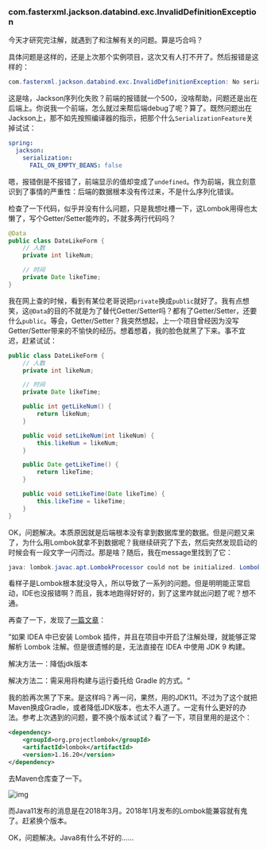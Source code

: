 ### com.fasterxml.jackson.databind.exc.InvalidDefinitionException

今天才研究完注解，就遇到了和注解有关的问题。算是巧合吗？

具体问题是这样的，还是上次那个实例项目，这次又有人打不开了。然后报错是这样的：

```java
com.fasterxml.jackson.databind.exc.InvalidDefinitionException: No serializer found for class com.example.cinema.po.DateLikeForm and no properties discovered to create BeanSerializer (to avoid exception, disable SerializationFeature.FAIL_ON_EMPTY_BEANS) (through reference chain: com.example.cinema.vo.ResponseVO["content"]->java.util.ArrayList[0])
```

这是啥，Jackson序列化失败？前端的报错就一个500，没啥帮助，问题还是出在后端上。你说我一个前端，怎么就过来帮后端debug了呢？算了。既然问题出在Jackson上，那不如先按照编译器的指示，把那个什么`SerializationFeature`关掉试试：

```yaml
spring:
  jackson:
    serialization:
      FAIL_ON_EMPTY_BEANS: false
```

嗯，报错倒是不报错了，前端显示的值却变成了`undefined`。作为前端，我立刻意识到了事情的严重性：后端的数据根本没有传过来，不是什么序列化错误。

检查了一下代码，似乎并没有什么问题，只是我想吐槽一下，这Lombok用得也太懒了，写个Getter/Setter能咋的，不就多两行代码吗？

```java
@Data
public class DateLikeForm {
    // 人数
    private int likeNum;

    // 时间
    private Date likeTime;
}
```

我在网上查的时候，看到有某位老哥说把`private`换成`public`就好了。我有点想笑，这`@Data`的目的不就是为了替代Getter/Setter吗？都有了Getter/Setter，还要什么`public`。等会，Getter/Setter？我突然想起，上一个项目曾经因为没写Getter/Setter带来的不愉快的经历。想着想着，我的脸色就黑了下来。事不宜迟，赶紧试试：

```java
public class DateLikeForm {
    // 人数
    private int likeNum;

    // 时间
    private Date likeTime;

    public int getLikeNum() {
        return likeNum;
    }

    public void setLikeNum(int likeNum) {
        this.likeNum = likeNum;
    }

    public Date getLikeTime() {
        return likeTime;
    }

    public void setLikeTime(Date likeTime) {
        this.likeTime = likeTime;
    }
}
```

OK，问题解决。本质原因就是后端根本没有拿到数据库里的数据。但是问题又来了，为什么用Lombok就拿不到数据呢？我继续研究了下去，然后突然发现启动的时候会有一段文字一闪而过。那是啥？随后，我在message里找到了它：


```java
java: lombok.javac.apt.LombokProcessor could not be initialized. Lombok will not run during this compilation: java.lang.IllegalArgumentException...
```

看样子是Lombok根本就没导入，所以导致了一系列的问题。但是明明能正常启动，IDE也没报错啊？而且，我本地跑得好好的，到了这里咋就出问题了呢？想不通。

再查了一下，发现了[一篇文章](https://www.jianshu.com/p/5b6dc976a4b0)：

”如果 IDEA 中已安装 Lombok 插件，并且在项目中开启了注解处理，就能够正常解析 Lombok 注解。但是很遗憾的是，无法直接在 IDEA 中使用 JDK 9 构建。

解决方法一：降低jdk版本

解决方法二：需采用将构建与运行委托给 Gradle 的方式。“

我的脸再次黑了下来。是这样吗？再一问，果然，用的JDK11。不过为了这个就把Maven换成Gradle，或者降低JDK版本，也太不人道了。一定有什么更好的办法。参考上次遇到的问题，要不换个版本试试？看了一下，项目里用的是这个：

```xml
<dependency>
    <groupId>org.projectlombok</groupId>
    <artifactId>lombok</artifactId>
    <version>1.16.20</version>
</dependency>
```

去Maven仓库查了一下。

![img](file:///C:\Users\syl18\AppData\Roaming\Tencent\Users\595033456\TIM\WinTemp\RichOle\8L@XH6E[B@Q51KNOZO1K{V5.png)

而Java11发布的消息是在2018年3月。2018年1月发布的Lombok能兼容就有鬼了。赶紧换个版本。

OK，问题解决。Java8有什么不好的……